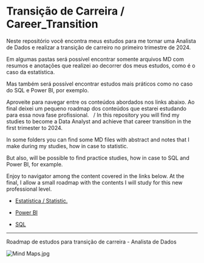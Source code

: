 # Transição de Carreira / Career_Transition

Neste repositório você encontra meus estudos para me tornar uma Analista de Dados e realizar a transição de carreiro no primeiro trimestre de 2024. 

Em algumas pastas será possível encontrar somente arquivos MD com resumos e anotações que realizei ao decorrer dos meus estudos, como é o caso da estatística. 

Mas também será possível encontrar estudos mais práticos como no caso do SQL e Power BI, por exemplo. 

Aproveite para navegar entre os conteúdos abordados nos links abaixo. Ao final deixei um pequeno roadmap dos conteúdos que estarei estudando para essa nova fase profissional.  
/
In this repository you will find my studies to become a Data Analyst and achieve that career transition in the first trimester to 2024.

In some folders you can find some MD files with abstract and notes that I make during my studies, how in case to statistic. 

But also, will be possible to find practice studies, how in case to SQL and Power BI, for example. 

Enjoy to navigator among the content covered in the links below. At the final, I allow a small roadmap with the contents I will study for this new professional level.


- [Estatística / Statistic.](/Estatistica/)

- [Power BI](/Power%20BI/)

- [SQL](/SQL/)

----------------------------------------------------------------

Roadmap de estudos para transição de carreira - Analista de Dados



![Mind Maps.jpg](https://file.notion.so/f/s/3cb2390d-ebdd-4ed7-87e0-819a3ef6f2c6/Mind_Maps.jpg?id=c1952fa8-cbb9-43e7-bee9-749a4a6741d9&table=block&spaceId=47370e3a-ad05-454d-986b-f9ff4d8322d6&expirationTimestamp=1698350400000&signature=0Ct79X7zbv60KD87vlEi4DBLn6ovE04cTe0W410GcAw&downloadName=Mind+Maps.jpg)

